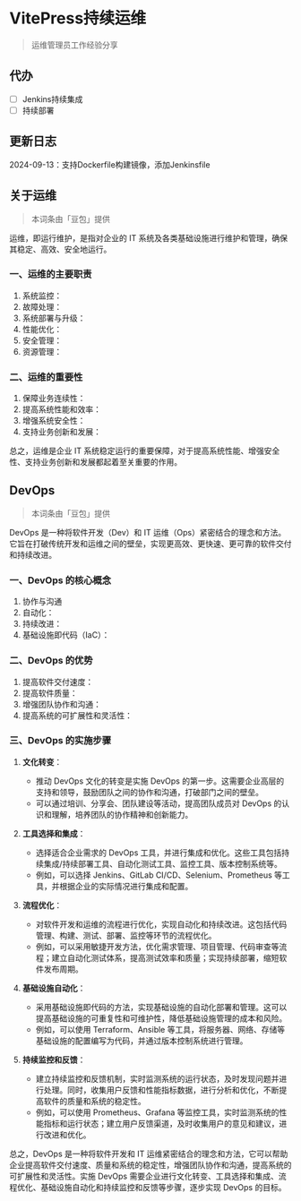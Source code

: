 # VitePress持续运维

> 运维管理员工作经验分享

## 代办

* [ ]  Jenkins持续集成
* [ ]  持续部署

## 更新日志

2024-09-13：支持Dockerfile构建镜像，添加Jenkinsfile

## 关于运维

> 本词条由「豆包」提供

运维，即运行维护，是指对企业的 IT 系统及各类基础设施进行维护和管理，确保其稳定、高效、安全地运行。

### 一、运维的主要职责

1. 系统监控：
2. 故障处理：
3. 系统部署与升级：
4. 性能优化：
5. 安全管理：
6. 资源管理：

### 二、运维的重要性

1. 保障业务连续性：
2. 提高系统性能和效率：
3. 增强系统安全性：
4. 支持业务创新和发展：

总之，运维是企业 IT 系统稳定运行的重要保障，对于提高系统性能、增强安全性、支持业务创新和发展都起着至关重要的作用。

## DevOps

> 本词条由「豆包」提供

DevOps 是一种将软件开发（Dev）和 IT 运维（Ops）紧密结合的理念和方法。它旨在打破传统开发和运维之间的壁垒，实现更高效、更快速、更可靠的软件交付和持续改进。

### 一、DevOps 的核心概念

1. 协作与沟通
2. 自动化：
3. 持续改进：
4. 基础设施即代码（IaC）：

### 二、DevOps 的优势

1. 提高软件交付速度：
2. 提高软件质量：
3. 增强团队协作和沟通：
4. 提高系统的可扩展性和灵活性：

### 三、DevOps 的实施步骤

1. **文化转变**：

   - 推动 DevOps 文化的转变是实施 DevOps 的第一步。这需要企业高层的支持和领导，鼓励团队之间的协作和沟通，打破部门之间的壁垒。
   - 可以通过培训、分享会、团队建设等活动，提高团队成员对 DevOps 的认识和理解，培养团队的协作精神和创新能力。
2. **工具选择和集成**：

   - 选择适合企业需求的 DevOps 工具，并进行集成和优化。这些工具包括持续集成/持续部署工具、自动化测试工具、监控工具、版本控制系统等。
   - 例如，可以选择 Jenkins、GitLab CI/CD、Selenium、Prometheus 等工具，并根据企业的实际情况进行集成和配置。
3. **流程优化**：

   - 对软件开发和运维的流程进行优化，实现自动化和持续改进。这包括代码管理、构建、测试、部署、监控等环节的流程优化。
   - 例如，可以采用敏捷开发方法，优化需求管理、项目管理、代码审查等流程；建立自动化测试体系，提高测试效率和质量；实现持续部署，缩短软件发布周期。
4. **基础设施自动化**：

   - 采用基础设施即代码的方法，实现基础设施的自动化部署和管理。这可以提高基础设施的可重复性和可维护性，降低基础设施管理的成本和风险。
   - 例如，可以使用 Terraform、Ansible 等工具，将服务器、网络、存储等基础设施的配置编写为代码，并通过版本控制系统进行管理。
5. **持续监控和反馈**：

   - 建立持续监控和反馈机制，实时监测系统的运行状态，及时发现问题并进行处理。同时，收集用户反馈和性能指标数据，进行分析和优化，不断提高软件的质量和系统的稳定性。
   - 例如，可以使用 Prometheus、Grafana 等监控工具，实时监测系统的性能指标和运行状态；建立用户反馈渠道，及时收集用户的意见和建议，进行改进和优化。

总之，DevOps 是一种将软件开发和 IT 运维紧密结合的理念和方法，它可以帮助企业提高软件交付速度、质量和系统的稳定性，增强团队协作和沟通，提高系统的可扩展性和灵活性。实施 DevOps 需要企业进行文化转变、工具选择和集成、流程优化、基础设施自动化和持续监控和反馈等步骤，逐步实现 DevOps 的目标。
